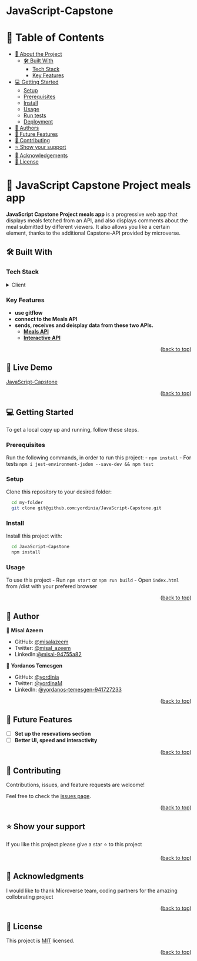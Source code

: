 # JavaScript-Capstone

# 📗 Table of Contents

- [📖 About the Project](#about-project)
  - [🛠 Built With](#built-with)
    - [Tech Stack](#tech-stack)
    - [Key Features](#key-features)
- [💻 Getting Started](#getting-started)
  - [Setup](#setup)
  - [Prerequisites](#prerequisites)
  - [Install](#install)
  - [Usage](#usage)
  - [Run tests](#run-tests)
  - [Deployment](#triangular_flag_on_post-deployment)
- [👥 Authors](#authors)
- [🔭 Future Features](#future-features)
- [🤝 Contributing](#contributing)
- [⭐️ Show your support](#support)
- [🙏 Acknowledgements](#acknowledgements)
- [📝 License](#license)


# 📖 JavaScript Capstone Project meals app <a name="about-project"></a>

**JavaScript Capstone Project meals app** is a progressive web app that displays meals fetched from an API, and also displays comments about the meal submitted by different viewers. It also allows you like a certain element, thanks to the additional Capstone-API provided by microverse.

## 🛠 Built With <a name="built-with"></a>

### Tech Stack <a name="tech-stack"></a>

<details>
  <summary>Client</summary>
  <ul>
    <li>HTML</li>
    <li>Javascript & DOM</li>
    <li> ES6 modules </li>
    <li> Webpack </li>
    <li> API </li>
    <li> Jest </li>

  </ul>
</details>


### Key Features <a name="key-features"></a>

- **use gitflow**
- **connect to the Meals API**
- **sends, receives and deisplay data from these two APIs.**
    - **[Meals API](https://www.themealdb.com/api/json/v1/1/filter.php?c=Chicken)**
    - **[Interactive API](https://us-central1-involvement-api.cloudfunctions.net/capstoneApi/apps/9vUKLfgfPbeVlsgu5dzp)**


<p align="right">(<a href="#readme-top">back to top</a>)</p>


## 🚀 Live Demo <a name="live-demo"></a>
[JavaScript-Capstone](https://yorinia.github.io/JavaScript-Capstone/dist/)

<p align="right">(<a href="#readme-top">back to top</a>)</p>

<!-- GETTING STARTED -->

## 💻 Getting Started <a name="getting-started"></a>


To get a local copy up and running, follow these steps.

### Prerequisites

Run the following commands, in order to run this project:
    - `npm install`
    - For tests `npm i jest-environment-jsdom --save-dev && npm test`

### Setup

Clone this repository to your desired folder:


```sh
  cd my-folder
  git clone git@github.com:yordinia/JavaScript-Capstone.git
```

### Install

Install this project with:


```sh
  cd JavaScript-Capstone
  npm install
```

### Usage

To use this project 
    - Run `npm start` or `npm run build`
    - Open `index.html` from /dist with your prefered browser

<p align="right">(<a href="#readme-top">back to top</a>)</p>


## 👥 Author <a name="authors"></a>

👤 **Misal Azeem**

- GitHub: [@misalazeem](https://github.com/misalazeem)
- Twitter: [@misal_azeem](https://twitter.com/misal_azeem)
- LinkedIn:[@misal-94755a82](https://www.linkedin.com/in/misal-94755a82/)

👤 **Yordanos Temesgen**

- GitHub: [@yordinia](https://github.com/yordinia)
- Twitter: [@yordinaM](https://twitter.com/yordinaM)
- LinkedIn: [@yordanos-temesgen-941727233](https://www.linkedin.com/in/yordanos-temesgen-941727233/)

<p align="right">(<a href="#readme-top">back to top</a>)</p>

<!-- FUTURE FEATURES -->

## 🔭 Future Features <a name="future-features"></a>


- [ ] **Set up the resevations section**
- [ ] **Better UI, speed and interactivity**

<p align="right">(<a href="#readme-top">back to top</a>)</p>

<!-- CONTRIBUTING -->

## 🤝 Contributing <a name="contributing"></a>

Contributions, issues, and feature requests are welcome!

Feel free to check the [issues page](https://github.com/yordinia/JavaScript-Capstone/issues).

<p align="right">(<a href="#readme-top">back to top</a>)</p>

<!-- SUPPORT -->

## ⭐️ Show your support <a name="support"></a>

If you like this project please give a star ⭐️ to this project

<p align="right">(<a href="#readme-top">back to top</a>)</p>

<!-- ACKNOWLEDGEMENTS -->

## 🙏 Acknowledgments <a name="acknowledgements"></a>


I would like to thank Microverse team, coding partners for the amazing collobrating project

<p align="right">(<a href="#readme-top">back to top</a>)</p>

## 📝 License <a name="license"></a>

This project is [MIT](https://github.com/Yordinia/yordinia/blob/main/LICENCE.md) licensed.


<p align="right">(<a href="#readme-top">back to top</a>)</p>